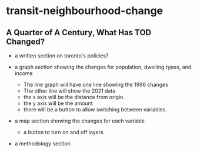 # transit-neighbourhood-change

## A Quarter of A Century, What Has TOD Changed?

 - a written section on toronto's policies?
 - a graph section showing the changes for population, dwelling types, and income 
    - The line graph will have one line showing the 1996 changes
    - The other line will show the 2021 data
    - the x axis will be the distance from origin. 
    - the y axis will be the amount
    - there will be a button to allow switching between variables. 

 - a map section showing the changes for each variable
     - a button to turn on and off layers. 
    
 - a methodology section